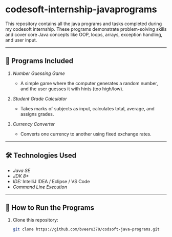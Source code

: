 # codesoft-internship-javaprograms
This repository contains all the java programs and tasks completed during my codesoft internship.
These programs demonstrate problem-solving skills and cover core Java concepts like OOP, loops, arrays, exception handling, and user input.

---

## 🚀 Programs Included
1. *Number Guessing Game*  
   - A simple game where the computer generates a random number, and the user guesses it with hints (too high/low).

2. *Student Grade Calculator*  
   - Takes marks of subjects as input, calculates total, average, and assigns grades.

3. *Currency Converter*  
   - Converts one currency to another using fixed exchange rates.
  
---

## 🛠 Technologies Used
- *Java SE*  
- *JDK 8+*  
- *IDE:* IntelliJ IDEA / Eclipse / VS Code  
- *Command Line Execution*

---

## 📂 How to Run the Programs
1. Clone this repository:
   ```bash
   git clone https://github.com/bveeru370/codsoft-java-programs.git
